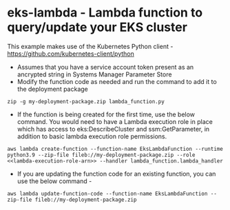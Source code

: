 # eks-lambda - Lambda function to query/update your EKS cluster

This example makes use of the Kubernetes Python client - https://github.com/kubernetes-client/python

- Assumes that you have a service account token present as an ancrypted string in Systems Manager Parameter Store
- Modify the function code as needed and run the command to add it to the deployment package
```
zip -g my-deployment-package.zip lambda_function.py
```
- If the function is being created for the first time, use the below command. You would need to have a Lambda execution role in place which has access to eks:DescribeCluster and ssm:GetParameter, in addition to basic lambda execution role permissions.
```
aws lambda create-function --function-name EksLambdaFunction --runtime python3.9 --zip-file fileb://my-deployment-package.zip --role <<lambda-execution-role-arn>> --handler lambda_function.lambda_handler
```

- If you are updating the function code for an existing function, you can use the below command -
```
aws lambda update-function-code --function-name EksLambdaFunction --zip-file fileb://my-deployment-package.zip
```

